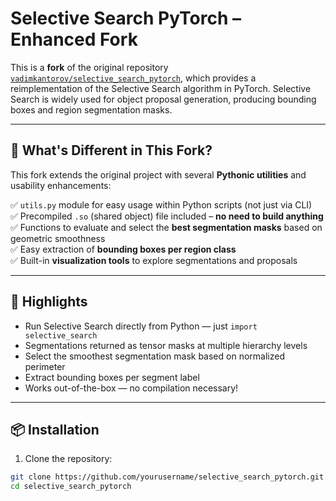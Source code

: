 # Selective Search PyTorch – Enhanced Fork

This is a **fork** of the original repository [`vadimkantorov/selective_search_pytorch`](https://github.com/vadimkantorov/selective_search_pytorch), which provides a reimplementation of the Selective Search algorithm in PyTorch. Selective Search is widely used for object proposal generation, producing bounding boxes and region segmentation masks.

---

## 🔧 What's Different in This Fork?

This fork extends the original project with several **Pythonic utilities** and usability enhancements:

✅ `utils.py` module for easy usage within Python scripts (not just via CLI)  
✅ Precompiled `.so` (shared object) file included – **no need to build anything**  
✅ Functions to evaluate and select the **best segmentation masks** based on geometric smoothness  
✅ Easy extraction of **bounding boxes per region class**  
✅ Built-in **visualization tools** to explore segmentations and proposals

---

## 🚀 Highlights

- Run Selective Search directly from Python — just `import selective_search`
- Segmentations returned as tensor masks at multiple hierarchy levels
- Select the smoothest segmentation mask based on normalized perimeter
- Extract bounding boxes per segment label
- Works out-of-the-box — no compilation necessary!

---

## 📦 Installation

1. Clone the repository:

```bash
git clone https://github.com/yourusername/selective_search_pytorch.git
cd selective_search_pytorch